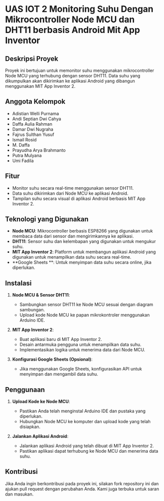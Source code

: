 # UAS IOT 2 Monitoring Suhu Dengan Mikrocontroller Node MCU dan DHT11 berbasis Android Mit App Inventor

## Deskripsi Proyek
Proyek ini bertujuan untuk memonitor suhu menggunakan mikrocontroller Node MCU yang terhubung dengan sensor DHT11. Data suhu yang dikumpulkan akan dikirimkan ke aplikasi Android yang dibangun menggunakan MIT App Inventor 2. 

## Anggota Kelompok
- Adistian Welli Purnama
- Andi Septian Dwi Cahya
- Daffa Aulia Rahman
- Damar Dwi Nugraha
- Fajrus Sulthan Yusuf
- Ismail Rosid
- M. Daffa
- Prayudha Arya Brahmanto
- Putra Mulyana
- Umi Fadila

## Fitur
- Monitor suhu secara real-time menggunakan sensor DHT11.
- Data suhu dikirimkan dari Node MCU ke aplikasi Android.
- Tampilan suhu secara visual di aplikasi Android berbasis MIT App Inventor 2.

## Teknologi yang Digunakan
- **Node MCU**: Mikrocontroller berbasis ESP8266 yang digunakan untuk membaca data dari sensor dan mengirimkannya ke aplikasi.
- **DHT11**: Sensor suhu dan kelembapan yang digunakan untuk mengukur suhu.
- **MIT App Inventor 2**: Platform untuk membangun aplikasi Android yang digunakan untuk menampilkan data suhu secara real-time.
- **Google Sheets **: Untuk menyimpan data suhu secara online, jika diperlukan.

## Instalasi
1. **Node MCU & Sensor DHT11**:
   - Sambungkan sensor DHT11 ke Node MCU sesuai dengan diagram sambungan.
   - Upload kode Node MCU ke papan mikrokontroler menggunakan Arduino IDE.

2. **MIT App Inventor 2**:
   - Buat aplikasi baru di MIT App Inventor 2.
   - Desain antarmuka pengguna untuk menampilkan data suhu.
   - Implementasikan logika untuk menerima data dari Node MCU.

3. **Konfigurasi Google Sheets (Opsional)**:
   - Jika menggunakan Google Sheets, konfigurasikan API untuk menyimpan dan mengambil data suhu.

## Penggunaan
1. **Upload Kode ke Node MCU**:
   - Pastikan Anda telah menginstal Arduino IDE dan pustaka yang diperlukan.
   - Hubungkan Node MCU ke komputer dan upload kode yang telah disiapkan.

2. **Jalankan Aplikasi Android**:
   - Jalankan aplikasi Android yang telah dibuat di MIT App Inventor 2.
   - Pastikan aplikasi dapat terhubung ke Node MCU dan menerima data suhu.

## Kontribusi
Jika Anda ingin berkontribusi pada proyek ini, silakan fork repository ini dan ajukan pull request dengan perubahan Anda. Kami juga terbuka untuk saran dan masukan.


